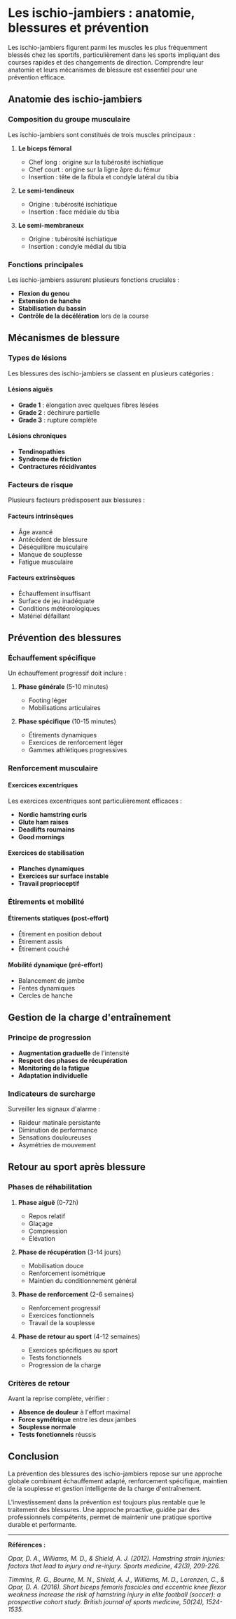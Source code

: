 # Les ischio-jambiers : anatomie, blessures et prévention

Les ischio-jambiers figurent parmi les muscles les plus fréquemment blessés chez les sportifs, particulièrement dans les sports impliquant des courses rapides et des changements de direction. Comprendre leur anatomie et leurs mécanismes de blessure est essentiel pour une prévention efficace.

## Anatomie des ischio-jambiers

### Composition du groupe musculaire

Les ischio-jambiers sont constitués de trois muscles principaux :

1. **Le biceps fémoral**
   - Chef long : origine sur la tubérosité ischiatique
   - Chef court : origine sur la ligne âpre du fémur
   - Insertion : tête de la fibula et condyle latéral du tibia

2. **Le semi-tendineux**
   - Origine : tubérosité ischiatique
   - Insertion : face médiale du tibia

3. **Le semi-membraneux**
   - Origine : tubérosité ischiatique
   - Insertion : condyle médial du tibia

### Fonctions principales

Les ischio-jambiers assurent plusieurs fonctions cruciales :

- **Flexion du genou**
- **Extension de hanche**
- **Stabilisation du bassin**
- **Contrôle de la décélération** lors de la course

## Mécanismes de blessure

### Types de lésions

Les blessures des ischio-jambiers se classent en plusieurs catégories :

#### Lésions aiguës
- **Grade 1** : élongation avec quelques fibres lésées
- **Grade 2** : déchirure partielle
- **Grade 3** : rupture complète

#### Lésions chroniques
- **Tendinopathies**
- **Syndrome de friction**
- **Contractures récidivantes**

### Facteurs de risque

Plusieurs facteurs prédisposent aux blessures :

#### Facteurs intrinsèques
- Âge avancé
- Antécédent de blessure
- Déséquilibre musculaire
- Manque de souplesse
- Fatigue musculaire

#### Facteurs extrinsèques
- Échauffement insuffisant
- Surface de jeu inadéquate
- Conditions météorologiques
- Matériel défaillant

## Prévention des blessures

### Échauffement spécifique

Un échauffement progressif doit inclure :

1. **Phase générale** (5-10 minutes)
   - Footing léger
   - Mobilisations articulaires

2. **Phase spécifique** (10-15 minutes)
   - Étirements dynamiques
   - Exercices de renforcement léger
   - Gammes athlétiques progressives

### Renforcement musculaire

#### Exercices excentriques

Les exercices excentriques sont particulièrement efficaces :

- **Nordic hamstring curls**
- **Glute ham raises**
- **Deadlifts roumains**
- **Good mornings**

#### Exercices de stabilisation

- **Planches dynamiques**
- **Exercices sur surface instable**
- **Travail proprioceptif**

### Étirements et mobilité

#### Étirements statiques (post-effort)
- Étirement en position debout
- Étirement assis
- Étirement couché

#### Mobilité dynamique (pré-effort)
- Balancement de jambe
- Fentes dynamiques
- Cercles de hanche

## Gestion de la charge d'entraînement

### Principe de progression

- **Augmentation graduelle** de l'intensité
- **Respect des phases de récupération**
- **Monitoring de la fatigue**
- **Adaptation individuelle**

### Indicateurs de surcharge

Surveiller les signaux d'alarme :
- Raideur matinale persistante
- Diminution de performance
- Sensations douloureuses
- Asymétries de mouvement

## Retour au sport après blessure

### Phases de réhabilitation

1. **Phase aiguë** (0-72h)
   - Repos relatif
   - Glaçage
   - Compression
   - Élévation

2. **Phase de récupération** (3-14 jours)
   - Mobilisation douce
   - Renforcement isométrique
   - Maintien du conditionnement général

3. **Phase de renforcement** (2-6 semaines)
   - Renforcement progressif
   - Exercices fonctionnels
   - Travail de la souplesse

4. **Phase de retour au sport** (4-12 semaines)
   - Exercices spécifiques au sport
   - Tests fonctionnels
   - Progression de la charge

### Critères de retour

Avant la reprise complète, vérifier :
- **Absence de douleur** à l'effort maximal
- **Force symétrique** entre les deux jambes
- **Souplesse normale**
- **Tests fonctionnels** réussis

## Conclusion

La prévention des blessures des ischio-jambiers repose sur une approche globale combinant échauffement adapté, renforcement spécifique, maintien de la souplesse et gestion intelligente de la charge d'entraînement.

L'investissement dans la prévention est toujours plus rentable que le traitement des blessures. Une approche proactive, guidée par des professionnels compétents, permet de maintenir une pratique sportive durable et performante.

---

**Références :**

*Opar, D. A., Williams, M. D., & Shield, A. J. (2012). Hamstring strain injuries: factors that lead to injury and re-injury. Sports medicine, 42(3), 209-226.*

*Timmins, R. G., Bourne, M. N., Shield, A. J., Williams, M. D., Lorenzen, C., & Opar, D. A. (2016). Short biceps femoris fascicles and eccentric knee flexor weakness increase the risk of hamstring injury in elite football (soccer): a prospective cohort study. British journal of sports medicine, 50(24), 1524-1535.*